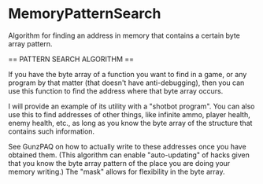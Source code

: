 MemoryPatternSearch
===================

Algorithm for finding an address in memory that contains a certain byte array pattern.

== PATTERN SEARCH ALGORITHM ==

If you have the byte array of a function you want to find in a game,
or any program by that matter (that doesn't have anti-debugging),
then you can use this function to find the address where that byte array occurs.

I will provide an example of its utility with a "shotbot program".
You can also use this to find addresses of other things, like infinite ammo, player health, enemy health, etc.,
as long as you know the byte array of the structure that contains such information.

See GunzPAQ on how to actually write to these addresses once you have obtained them.
(This algorithm can enable "auto-updating" of hacks given that you know the byte array pattern of the place you are doing your memory writing.) The "mask" allows for flexibility in the byte array.
